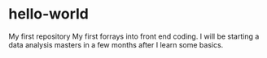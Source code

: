 # hello-world
My first repository
My first forrays into front end coding. I will be starting a data analysis masters in a few months after I learn some basics.
